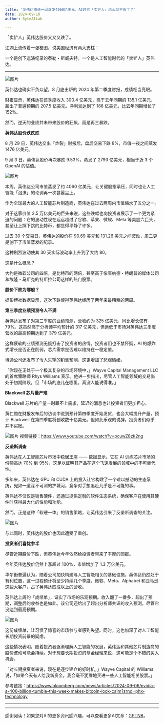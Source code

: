 ```yaml
---
title: '英伟达市值一周蒸发4060亿美元，AI时代「卖铲人」怎么就不香了？'
date: 2024-09-10
author: ByteAILab

---
```


「卖铲人」英伟达股价又又又跌了。

江湖上流传着一张梗图，说美国经济有两大支柱：

一个是创下巡演纪录的泰勒・斯威夫特，一个是人工智能时代的「卖铲人」英伟达。

---


![图片](https://mmbiz.qpic.cn/sz_mmbiz_png/KmXPKA19gWicqwahHRhxv1tOWE3zqM2VTP6ia2ib6GWZBkWGzrOb2bMxzbFuYmWRV71BL7eUwqCIFBukWNtib86T5Q/640?wx_fmt=png&from=appmsg)

英伟达也确实不负众望，8 月底出炉的 2024 年第二季度财报，成绩相当亮眼。

财报显示，英伟达在该季度收入 300.4 亿美元，高于去年同期的 135.1 亿美元，超出了普遍预期的 207.5 亿美元。净利润达到了 166 亿美元，比去年同期增长了 152%。

然而，逆天的业绩并未带来股价的狂飙，而是再三暴跌。

**英伟达股价跌跌跌**

8 月 29 日，英伟达交出「炸裂」财报后，盘后交易下跌 8%，市值一夜之间蒸发 1476 亿美元。

9 月 3 日，英伟达股价再次暴跌 9.53%，蒸发了 2790 亿美元，相当于近 3 个 OpenAI 的估值。

![图片](https://mmbiz.qpic.cn/sz_mmbiz_png/KmXPKA19gWicqwahHRhxv1tOWE3zqM2VTwGeBWBvvhibC0yd1iaoY52XkPsdJfzvPfqUzYKdBgMzwAhk6Mm7eCWIQ/640?wx_fmt=png&from=appmsg)

本周，英伟达公司市值蒸发了约 4060 亿美元，让关键股指承压，同时也让人工智能「泡沫」的论调再一次甚嚣尘上。

作为全球最大的人工智能芯片制造商，英伟达在过去两周内市值缩水了五分之一。

对于这家价值 2.5 万亿美元的巨头来说，这些跌幅也向投资者展示了一个更为紧迫的问题：它的波动性现在远远超过了谷歌、苹果、微软、Meta 等美股六巨头，甚至让上蹿下跳的比特币，都显得平静了许多。

过去 30 个交易日，英伟达的股价在 90.69 美元和 131.26 美元之间波动，周二更是创下了市值蒸发的纪录。

这种剧烈波动使其 30 天实际波动率上升到了大约 80。

这是什么概念？

大约是微软公司的四倍，是比特币的两倍，甚至高于像唐纳德・特朗普的媒体公司和埃隆・马斯克的特斯拉公司这样的热门股票。

**股价下跌为哪般？**

据彭博社数据显示，这次下跌使得英伟达经历了两年来最糟糕的两周。

**第三季度业绩预测令人不满**

英伟达发布了对第三季度的业绩预测，营收约为 325 亿美元，同比增长仅有 79%。这虽然高于分析师平均预计的 317 亿美元，但远低于市场对英伟达三季度营收的最高预期达到了 379 亿美元。

这样疲软的业绩预测无疑打击了投资者的热情。投资者们也不禁怀疑，AI 的爆炸式增长是否正在削弱，芯片需求是否难以维持在一稳定值。

博通公司还发布了令人失望的销售预测，这更增加了悲观情绪。

「你现在正处于一个极其复杂的市场环境中，」Wayve Capital Management LLC 的首席策略师 Rhys Williams 表示。他进一步指出，尽管人工智能领域的交易尚处于初期阶段，但「市场的底儿在哪里，真没人能说得准。」

**Blackwell 芯片量产难**

Blackwell 芯片的产量一时跟不上需求，延迟的消息也让投资者们更加担心。

黄仁勋在财报发布后的访谈中说到预计第四季度开始发货，也会大幅提升产量，预计 Blackwell 在第四季度将创收数十亿美元。但如此乐观的说辞，投资者们似乎并不买账。

![图片](https://mmbiz.qpic.cn/sz_mmbiz_png/KmXPKA19gWicqwahHRhxv1tOWE3zqM2VTFgU2fu6V6ViaOjRUcG6Iiarc6Df6QJaPia0GWZd1XUYZqCfMrNiajQq5Hw/640?wx_fmt=png&from=appmsg)
视频链接：https://www.youtube.com/watch?v=pcuwZ8zk2ng

**反垄断调查**

英伟达在人工智能芯片市场中稳居王座 —— 数据显示，它在 AI 训练芯片市场的份额高达 70% 到 95%，这足以证明其产品在这个飞速发展的领域中的不可替代性。

多年来，英伟达在 GPU 和 CUDA 上的投入让它构建了一个难以撼动的生态系统，宛如一道深不可测的护城河，竞争对手想追赶几乎是不可能的事。

英伟达不仅仅是销售硬件，还通过提供定制的软件生态系统，确保客户在使用其硬件时获得最大化的性能和功能。

然而，正是这种「软硬一体」的销售策略，让英伟达引来了反垄断调查的关注。

![图片](https://mmbiz.qpic.cn/sz_mmbiz_png/KmXPKA19gWicqwahHRhxv1tOWE3zqM2VTrfSvdcvcPNt6UY6MVPA3R7WVjGicEGNeuxibRCd6YRYialtKLd0RazVibQ/640?wx_fmt=png&from=appmsg)

与此同时，英伟达的股价也因此遭受了重创。

**投资者们喜忧参半**

尽管近期股价下跌，但英伟达今年依然给投资者带来了丰厚的回报。

今年英伟达股价仍然上涨超过 100%，市值增加了 1.3 万亿美元。

华尔街普遍认为，随着公司加快构建与人工智能相关的基础设施，英伟达仍然处于有利位置，这一过程预计将至少持续几个季度。微软、Meta、Alphabet 和亚马逊这些大客户，占了英伟达四成以上的营收。

英伟达上周的「成绩单」，证实了市场的乐观预期。收入翻了一番多，超出了预期，调整后的收益也是如此。该公司还给出了超出分析师共识的收入预测，尽管它没达到最高预期。

![图片](https://mmbiz.qpic.cn/sz_mmbiz_png/KmXPKA19gWicqwahHRhxv1tOWE3zqM2VTKpicK5nZccSeMn6tKIibCIKV6LKPuSBX8L1qTSagbX4umU4p2NibQL3mQ/640?wx_fmt=png)

这份成绩单，让习惯了惊喜的市场参与者感到失望。同时，这也加深了对人工智能长期投资前景的疑虑。

这些情况表明，随着投资者逐渐理解人工智能的发展，英伟达和其他芯片制造商的股价波动可能会持续。对于想要长期投资的基金经理来说，这可能是个不错的买入机会。

「对长期投资者来说，现在是逐步建仓的好时机，」Wayve Capital 的 Williams 说，「如果今天有人给我新资金，我会毫不犹豫地买进一些人工智能相关股票。」

参考链接：https://www.bloomberg.com/news/articles/2024-09-06/nvidia-s-400-billion-tumble-this-week-makes-bitcoin-look-calm?srnd=phx-technology

---
---
感谢阅读！如果您对AI的更多资讯感兴趣，可以查看更多AI文章：[GPTNB](https://gptnb.com)。